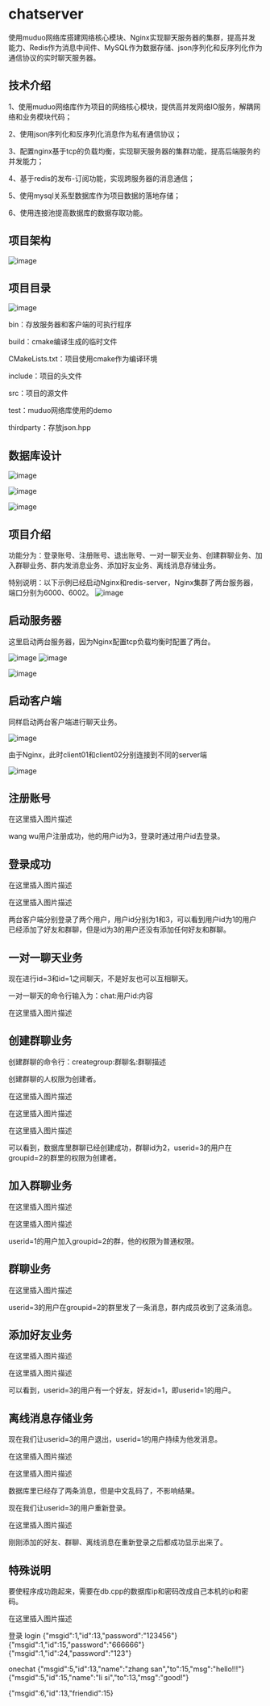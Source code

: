 # chatserver
使用muduo网络库搭建网络核心模块、Nginx实现聊天服务器的集群，提高并发能力、Redis作为消息中间件、MySQL作为数据存储、json序列化和反序列化作为通信协议的实时聊天服务器。
## 技术介绍
1、使用muduo网络库作为项目的网络核心模块，提供高并发网络IO服务，解耦网络和业务模块代码；

2、使用json序列化和反序列化消息作为私有通信协议；

3、配置nginx基于tcp的负载均衡，实现聊天服务器的集群功能，提高后端服务的并发能力；

4、基于redis的发布-订阅功能，实现跨服务器的消息通信；

5、使用mysql关系型数据库作为项目数据的落地存储；

6、使用连接池提高数据库的数据存取功能。


## 项目架构
![image](https://github.com/user-attachments/assets/13933448-3717-4eef-8355-d0c69e948972)

## 项目目录
![image](https://github.com/user-attachments/assets/5ea82c5e-5bf2-4903-8e33-20c0c6b486ec)

bin：存放服务器和客户端的可执行程序

build：cmake编译生成的临时文件

CMakeLists.txt：项目使用cmake作为编译环境

include：项目的头文件

src：项目的源文件

test：muduo网络库使用的demo

thirdparty：存放json.hpp

## 数据库设计
![image](https://github.com/user-attachments/assets/c39934ff-13b5-4b04-bc9a-8a963034c47a)

![image](https://github.com/user-attachments/assets/6bd84d5d-1fe9-46a5-962a-7993727f9cd0)

![image](https://github.com/user-attachments/assets/12c254a4-e44d-41c1-b928-d01af3123227)

## 项目介绍
功能分为：登录账号、注册账号、退出账号、一对一聊天业务、创建群聊业务、加入群聊业务、群内发消息业务、添加好友业务、离线消息存储业务。

特别说明：以下示例已经启动Nginx和redis-server，Nginx集群了两台服务器，端口分别为6000、6002。
![image](https://github.com/user-attachments/assets/99d9a429-62f2-4e1c-807f-4c9567483771)


## 启动服务器
这里启动两台服务器，因为Nginx配置tcp负载均衡时配置了两台。

![image](https://github.com/user-attachments/assets/82363bd5-0c09-4b5f-8e80-57b1aff31fc0)
![image](https://github.com/user-attachments/assets/dda5b5e5-7d58-40e1-b76b-97a2ca04dffd)

![image](https://github.com/user-attachments/assets/849e2ffd-8ca7-4dfc-b336-5edc8d9ea06d)

## 启动客户端
同样启动两台客户端进行聊天业务。

![image](https://github.com/user-attachments/assets/b81aa0e0-0d38-46bf-9ff6-9c1644b6128d)

由于Nginx，此时client01和client02分别连接到不同的server端

![image](https://github.com/user-attachments/assets/c9d0422a-1066-4f6e-be51-afdf3e963af0)


## 注册账号
在这里插入图片描述

wang wu用户注册成功，他的用户id为3，登录时通过用户id去登录。

## 登录成功
在这里插入图片描述

在这里插入图片描述

两台客户端分别登录了两个用户，用户id分别为1和3，可以看到用户id为1的用户已经添加了好友和群聊，但是id为3的用户还没有添加任何好友和群聊。

## 一对一聊天业务
现在进行id=3和id=1之间聊天，不是好友也可以互相聊天。

一对一聊天的命令行输入为：chat:用户id:内容

在这里插入图片描述

## 创建群聊业务
创建群聊的命令行：creategroup:群聊名:群聊描述

创建群聊的人权限为创建者。

在这里插入图片描述

在这里插入图片描述

在这里插入图片描述

可以看到，数据库里群聊已经创建成功，群聊id为2，userid=3的用户在groupid=2的群里的权限为创建者。

## 加入群聊业务
在这里插入图片描述

在这里插入图片描述

userid=1的用户加入groupid=2的群，他的权限为普通权限。

## 群聊业务
在这里插入图片描述

userid=3的用户在groupid=2的群里发了一条消息，群内成员收到了这条消息。

## 添加好友业务
在这里插入图片描述

在这里插入图片描述

可以看到，userid=3的用户有一个好友，好友id=1，即userid=1的用户。

## 离线消息存储业务
现在我们让userid=3的用户退出，userid=1的用户持续为他发消息。

在这里插入图片描述

在这里插入图片描述

数据库里已经存了两条消息，但是中文乱码了，不影响结果。

现在我们让userid=3的用户重新登录。

在这里插入图片描述

刚刚添加的好友、群聊、离线消息在重新登录之后都成功显示出来了。

## 特殊说明
要使程序成功跑起来，需要在db.cpp的数据库ip和密码改成自己本机的ip和密码。

在这里插入图片描述

登录 login
{"msgid":1,"id":13,"password":"123456"}
{"msgid":1,"id":15,"password":"666666"}
{"msgid":1,"id":24,"password":"123"}

onechat
{"msgid":5,"id":13,"name":"zhang san","to":15,"msg":"hello!!!"}
{"msgid":5,"id":15,"name":"li si","to":13,"msg":"good!"}

{"msgid":6,"id":13,"friendid":15}
